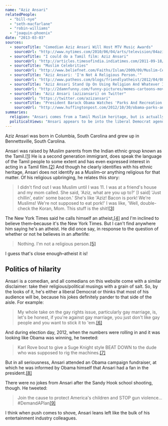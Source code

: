```yaml
---
name: "Aziz Ansari"
relatedPeople:
  - "bill-nye"
  - "seth-macfarlane"
  - "robin-williams"
  - "joaquin-phoenix"
date: "2013-03-03"
sources:
  - sourceTitle: "Comedian Aziz Ansari Will Host MTV Music Awards"
    sourceUrl: "http://www.nytimes.com/2010/06/04/arts/television/04aziz.html"
  - sourceTitle: "I could do a Tamil film: Aziz Ansari"
    sourceUrl: "http://articles.timesofindia.indiatimes.com/2011-09-18/news-interviews/30171706_1_tamil-film-tamil-nadu-indian-films"
  - sourceTitle: "Muslim Celebrities"
    sourceUrl: "http://www.beliefnet.com/Faiths/Islam/2009/09/Muslim-Celebrities.aspx?p=12"
  - sourceTitle: "Aziz Ansari: 'I'm Not A Religious Person.'"
    sourceUrl: "http://www.patheos.com/blogs/friendlyatheist/2012/04/08/aziz-ansari-i%E2%80%99m-not-a-religious-person/"
  - sourceTitle: "Aziz Ansari Stand Up On Using Religion And Whatever It Takes To Get Your Way"
    sourceUrl: "http://2damnfunny.com/funny-pictures/memes-cartoons-movies-games/aziz-ansari-stand-up-on-using-religion-and-whatever-it-takes-to-get-your-way/"
  - sourceTitle: "Aziz Ansari (azizansari) on Twitter"
    sourceUrl: "https://twitter.com/azizansari"
  - sourceTitle: "President Barack Obama Watches 'Parks And Recreation' With His Family"
    sourceUrl: "http://www.huffingtonpost.com/2012/10/30/obama-parks-and-recreation_n_2044328.html"
summaries:
  religion: "Ansari comes from a Tamil Muslim heritage, but is actually an atheist."
  politicalViews: "Ansari appears to be into the liberal Democrat agenda."
---
```


Aziz Ansari was born in Columbia, South Carolina and grew up in Bennettsville, South Carolina.

Ansari was raised by Muslim parents from the Indian ethnic group known as the Tamil.<a class="source-citation" href="#http%3A%2F%2Fwww.nytimes.com%2F2010%2F06%2F04%2Farts%2Ftelevision%2F04aziz.html" title="Comedian Aziz Ansari Will Host MTV Music Awards">[1]</a> He is a second generation immigrant, does speak the language of the Tamil people to some extent and has even expressed interest in acting in a Tamil film.<a class="source-citation" href="#http%3A%2F%2Farticles.timesofindia.indiatimes.com%2F2011-09-18%2Fnews-interviews%2F30171706_1_tamil-film-tamil-nadu-indian-films" title="I could do a Tamil film: Aziz Ansari">[2]</a> And though he clearly identifies with his ethnic heritage, Ansari does not identify as a Muslim–or anything religious for that matter. Of his religious upbringing, he relates this story:

>I didn't find out I was Muslim until I was 11. I was at a friend's house and my mom called. She said, 'Aziz, what are you up to?' [I said] 'Just chillin', eatin' some bacon.' She's like 'Aziz! Bacon is pork! We're Muslims! We're not supposed to eat pork!' I was like, 'Well, double-check the Koran, Mom. This stuff is the shit!<a class="source-citation" href="#http%3A%2F%2Fwww.beliefnet.com%2FFaiths%2FIslam%2F2009%2F09%2FMuslim-Celebrities.aspx%3Fp%3D12" title="Muslim Celebrities">[3]</a>

The New York Times said he calls himself an atheist,<a class="source-citation" href="#http%3A%2F%2Fwww.nytimes.com%2F2010%2F06%2F04%2Farts%2Ftelevision%2F04aziz.html" title="Comedian Aziz Ansari Will Host MTV Music Awards">[4]</a> and I'm inclined to believe them–because it's the New York Times. But I can't find anywhere him saying he's an atheist. He did once say, in response to the question of whether or not he believes in an afterlife:

>Nothing. I'm not a religious person.<a class="source-citation" href="#http%3A%2F%2Fwww.patheos.com%2Fblogs%2Ffriendlyatheist%2F2012%2F04%2F08%2Faziz-ansari-i%25E2%2580%2599m-not-a-religious-person%2F" title="Aziz Ansari: &apos;I&apos;m Not A Religious Person.&apos;">[5]</a>

I guess that's close enough–atheist it is!


## Politics of hilarity

Ansari is a comedian, and all comedians on this website come with a similar disclaimer: take their religious/political musings with a grain of salt. So, by the looks of it, he's either a liberal Democrat or thinks that most of his audience will be, because his jokes definitely pander to that side of the aisle. For example:

>My whole take on the gay rights issue, particularly gay marriage, is, let's be honest, if you're against gay marriage, you just don't like gay people and you want to stick it to 'em.<a class="source-citation" href="#http%3A%2F%2F2damnfunny.com%2Ffunny-pictures%2Fmemes-cartoons-movies-games%2Faziz-ansari-stand-up-on-using-religion-and-whatever-it-takes-to-get-your-way%2F" title="Aziz Ansari Stand Up On Using Religion And Whatever It Takes To Get Your Way">[6]</a>

And during election day, 2012, when the numbers were rolling in and it was looking like Obama was winning, he tweeted:

>Karl Rove bout to give a Suge Knight style BEAT DOWN to the dude who was supposed to rig the machines.<a class="source-citation" href="#https%3A%2F%2Ftwitter.com%2Fazizansari" title="Aziz Ansari (azizansari) on Twitter">[7]</a>

But in all seriousness, Ansari attended an Obama campaign fundraiser, at which he was informed by Obama himself that Ansari had a fan in the president.<a class="source-citation" href="#http%3A%2F%2Fwww.huffingtonpost.com%2F2012%2F10%2F30%2Fobama-parks-and-recreation_n_2044328.html" title="President Barack Obama Watches &apos;Parks And Recreation&apos; With His Family">[8]</a>

There were no jokes from Ansari after the Sandy Hook school shooting, though. He tweeted:

>Join the cause to protect America's children and STOP gun violence… #DemandAPlan<a class="source-citation" href="#https%3A%2F%2Ftwitter.com%2Fazizansari" title="Aziz Ansari (azizansari) on Twitter">[9]</a>

I think when push comes to shove, Ansari leans left like the bulk of his entertainment industry colleagues.